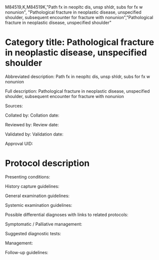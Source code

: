 M84519,K,M84519K,"Path fx in neopltc dis, unsp shldr, subs for fx w nonunion", "Pathological fracture in neoplastic disease, unspecified shoulder, subsequent encounter for fracture with nonunion","Pathological fracture in neoplastic disease, unspecified shoulder"
# Category title: Pathological fracture in neoplastic disease, unspecified shoulder

Abbreviated description: Path fx in neopltc dis, unsp shldr, subs for fx w nonunion

Full description: Pathological fracture in neoplastic disease, unspecified shoulder, subsequent encounter for fracture with nonunion

Sources:

Collated by:
Collation date:

Reviewed by:
Review date:

Validated by:
Validation date:

Approval UID:

# Protocol description

Presenting conditions:

History capture guidelines:

General examination guidelines:

Systemic examination guidelines:

Possible differential diagnoses with links to related protocols:

Symptomatic / Palliative management:

Suggested diagnostic tests:

Management:

Follow-up guidelines:
